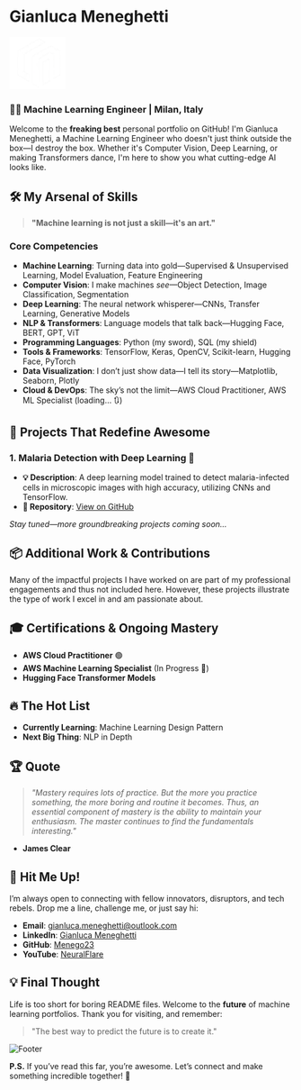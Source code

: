 # Gianluca Meneghetti

<img src="gmlogo.png" alt="logo" width="100"/>

### 👨‍💻 Machine Learning Engineer | Milan, Italy


Welcome to the **freaking best** personal portfolio on GitHub! I'm Gianluca Meneghetti, a Machine Learning Engineer who doesn't just think outside the box—I destroy the box. Whether it's Computer Vision, Deep Learning, or making Transformers dance, I'm here to show you what cutting-edge AI looks like.


## 🛠️ My Arsenal of Skills

> **"Machine learning is not just a skill—it's an art."**

### **Core Competencies**

- **Machine Learning**: Turning data into gold—Supervised & Unsupervised Learning, Model Evaluation, Feature Engineering
- **Computer Vision**: I make machines *see*—Object Detection, Image Classification, Segmentation
- **Deep Learning**: The neural network whisperer—CNNs, Transfer Learning, Generative Models
- **NLP & Transformers**: Language models that talk back—Hugging Face, BERT, GPT, ViT
- **Programming Languages**: Python (my sword), SQL (my shield)
- **Tools & Frameworks**: TensorFlow, Keras, OpenCV, Scikit-learn, Hugging Face, PyTorch
- **Data Visualization**: I don’t just show data—I tell its story—Matplotlib, Seaborn, Plotly
- **Cloud & DevOps**: The sky’s not the limit—AWS Cloud Practitioner, AWS ML Specialist (loading… 🔃)



## 🚀 Projects That Redefine Awesome

### **1. Malaria Detection with Deep Learning** 🌟     
- **💡 Description**: A deep learning model trained to detect malaria-infected cells in microscopic images with high accuracy, utilizing CNNs and TensorFlow.
- **🔗 Repository**: [View on GitHub](https://github.com/Menego23/Malaria_detection_LeNet)

*Stay tuned—more groundbreaking projects coming soon...*

## 📦 Additional Work & Contributions

Many of the impactful projects I have worked on are part of my professional engagements and thus not included here. However, these projects illustrate the type of work I excel in and am passionate about. 



## 🎓 Certifications & Ongoing Mastery

- **AWS Cloud Practitioner** 🟢
- **AWS Machine Learning Specialist** (In Progress 🔄)
- **Hugging Face Transformer Models** 


## 🔥 The Hot List

- **Currently Learning**: Machine Learning Design Pattern
- **Next Big Thing**: NLP in Depth


## 🏆 Quote

> _"Mastery requires lots of practice. But the more you practice something, the more boring and routine it becomes.
Thus, an essential component of mastery is the ability to maintain your enthusiasm. The master continues to find the fundamentals interesting."_

- **James Clear**


## 💬 Hit Me Up!

I’m always open to connecting with fellow innovators, disruptors, and tech rebels. Drop me a line, challenge me, or just say hi:

- **Email**: gianluca.meneghetti@outlook.com
- **LinkedIn**: [Gianluca Meneghetti](https://www.linkedin.com/in/gianluca-meneghetti-3b520325b/)
- **GitHub**: [Menego23](https://github.com/Menego23)
- **YouTube**: [NeuralFlare](https://www.youtube.com/@NeuralFlare)


## 💡 Final Thought

Life is too short for boring README files. Welcome to the **future** of machine learning portfolios. Thank you for visiting, and remember:

> "The best way to predict the future is to create it."



![Footer](https://yourcustomfooterurl.com)



**P.S.** If you’ve read this far, you’re awesome. Let’s connect and make something incredible together! 🚀
